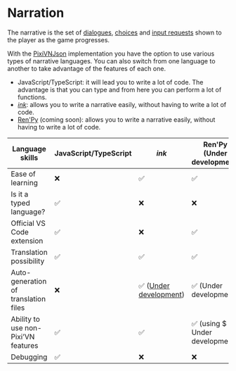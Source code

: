 # Narration

The narrative is the set of [dialogues](/start/dialogue.md), [choices](/start/choices.md) and [input requests](/start/input.md) shown to the player as the game progresses.

With the [PixiVNJson](/advanced/pixi-vn-json.md) implementation you have the option to use various types of narrative languages. You can also switch from one language to another to take advantage of the features of each one.

* JavaScript/TypeScript: it will lead you to write a lot of code. The advantage is that you can type and from here you can perform a lot of functions.
* [*ink*](/ink/ink.md): allows you to write a narrative easily, without having to write a lot of code.
* [Ren'Py](/renpy/renpy.md) (coming soon): allows you to write a narrative easily, without having to write a lot of code.

| Language skills | JavaScript/TypeScript | *ink* | Ren'Py (Under development) |
|---|---|---|---|
| Ease of learning | ❌ | ✅ | ✅ |
| Is it a typed language? | ✅ | ❌ | ❌ |
| Official VS Code extension | ✅ | ❌ | ✅ |
| Translation possibility | ✅ | ✅ | ✅ |
| Auto-generation of translation files | ❌ | ✅ ([Under development](https://github.com/DRincs-Productions/pixi-vn-json/issues/3)) | ✅ (Under development) |
| Ability to use non-Pixi’VN features | ✅ | ✅ | ✅ (using $ - Under development) |
| Debugging | ✅ | ❌ | ❌ |
